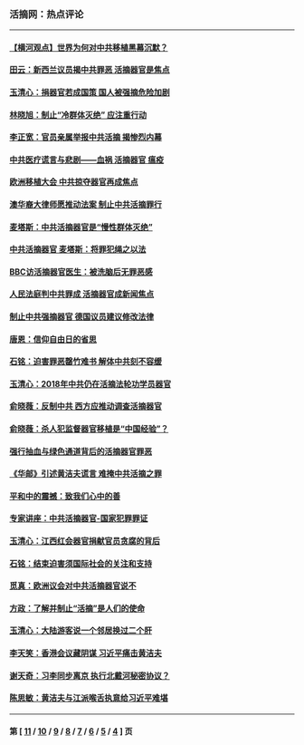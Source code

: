 ### 活摘网：热点评论
---
#### [【横河观点】世界为何对中共移植黑幕沉默？](../../pages/nf5879/n13244249.md?02260430) 
#### [田云：新西兰议员揭中共罪恶 活摘器官是焦点](../../pages/nf5879/n13070629.md?02260430) 
#### [玉清心：捐器官若成国策 国人被强摘危险加剧](../../pages/nf5879/n12802713.md?02260430) 
#### [林晓旭：制止“冷群体灭绝” 应注重行动](../../pages/nf5879/n12779736.md?02260430) 
#### [李正宽：官员亲属举报中共活摘 揭惨烈内幕](../../pages/nf5879/n12684490.md?02260430) 
#### [中共医疗谎言与悲剧——血祸 活摘器官 瘟疫](../../pages/nf5879/n12372103.md?02260430) 
#### [欧洲移植大会 中共掠夺器官再成焦点](../../pages/nf5879/n11538883.md?02260430) 
#### [澳华裔大律师愿推动法案 制止中共活摘罪行](../../pages/nf5879/n11377039.md?02260430) 
#### [麦塔斯：中共活摘器官是“慢性群体灭绝”](../../pages/nf5879/n11350529.md?02260430) 
#### [中共活摘器官 麦塔斯：将罪犯绳之以法](../../pages/nf5879/n11347973.md?02260430) 
#### [BBC访活摘器官医生：被洗脑后无罪恶感](../../pages/nf5879/n11335935.md?02260430) 
#### [人民法庭判中共罪成 活摘器官成新闻焦点](../../pages/nf5879/n11331578.md?02260430) 
#### [制止中共强摘器官 德国议员建议修改法律](../../pages/nf5879/n11249451.md?02260430) 
#### [唐恩：信仰自由日的省思](../../pages/nf5879/n11003525.md?02260430) 
#### [石铭：迫害罪恶罄竹难书  解体中共刻不容缓](../../pages/nf5879/n10942855.md?02260430) 
#### [玉清心：2018年中共仍在活摘法轮功学员器官](../../pages/nf5879/n10914646.md?02260430) 
#### [俞晓薇：反制中共 西方应推动调查活摘器官](../../pages/nf5879/n10794671.md?02260430) 
#### [俞晓薇：杀人犯监督器官移植是“中国经验”？](../../pages/nf5879/n10466427.md?02260430) 
#### [强行抽血与绿色通道背后的活摘器官罪恶](../../pages/nf5879/n10004708.md?02260430) 
#### [《华邮》引述黄洁夫谎言 难掩中共活摘之罪](../../pages/nf5879/n9642309.md?02260430) 
#### [平和中的震撼：致我们心中的善](../../pages/nf5879/n9021123.md?02260430) 
#### [专家讲座：中共活摘器官-国家犯罪罪证](../../pages/nf5879/n8828153.md?02260430) 
#### [玉清心：江西红会器官捐献官员贪腐的背后](../../pages/nf5879/n8522122.md?02260430) 
#### [石铭：结束迫害须国际社会的关注和支持](../../pages/nf5879/n8443497.md?02260430) 
#### [觅真：欧洲议会对中共活摘器官说不](../../pages/nf5879/n8337486.md?02260430) 
#### [方政：了解并制止“活摘”是人们的使命](../../pages/nf5879/n8329214.md?02260430) 
#### [玉清心：大陆游客说一个邻居换过二个肝](../../pages/nf5879/n8291404.md?02260430) 
#### [李天笑：香港会议藏阴谋 习近平痛击黄洁夫](../../pages/nf5879/n8241459.md?02260430) 
#### [谢天奇：习李同步离京 执行北戴河秘密协议？](../../pages/nf5879/n8230418.md?02260430) 
#### [陈思敏：黄洁夫与江派喉舌执意给习近平难堪](../../pages/nf5879/n8222166.md?02260430) 

---
#### 第 [ [11](./11.md?02260430) / [10](./10.md?02260430) / [9](./9.md?02260430) / [8](./8.md?02260430) / [7](./7.md?02260430) / [6](./6.md?02260430) / [5](./5.md?02260430) / [4](./4.md?02260430) ] 页
